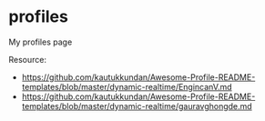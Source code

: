 # profiles
My profiles page

Resource:
- https://github.com/kautukkundan/Awesome-Profile-README-templates/blob/master/dynamic-realtime/EngincanV.md
- https://github.com/kautukkundan/Awesome-Profile-README-templates/blob/master/dynamic-realtime/gauravghongde.md
